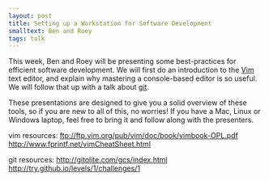 ```yaml
---
layout: post
title: Setting up a Workstation for Software Development
smalltext: Ben and Roey
tags: talk
---
```


This week, Ben and Roey will be presenting some best-practices for efficient software development. We will first do an introduction to the [Vim](http://www.vim.org/about.php) text editor, and explain why mastering a console-based editor is so useful. We will follow that up with a talk about [git](http://git-scm.com/).

These presentations are designed to give you a solid overview of these tools, so if you are new to all of this, no worries! If you have a Mac, Linux or Windows laptop, feel free to bring it and follow along with the presenters.

vim resources:
ftp://ftp.vim.org/pub/vim/doc/book/vimbook-OPL.pdf
http://www.fprintf.net/vimCheatSheet.html

git resources:
http://gitolite.com/gcs/index.html
http://try.github.io/levels/1/challenges/1
